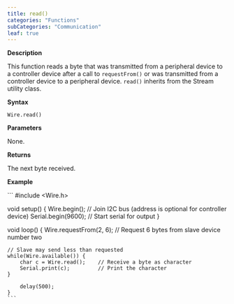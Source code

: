 ```yaml
---
title: read()
categories: "Functions"
subCategories: "Communication"
leaf: true
---
```


**Description**

This function reads a byte that was transmitted from a peripheral device
to a controller device after a call to `requestFrom()` or was
transmitted from a controller device to a peripheral device. `read()`
inherits from the Stream utility class.

**Syntax**

`Wire.read()`

**Parameters**

None.

**Returns**

The next byte received.

**Example**

\`\`\` \#include &lt;Wire.h&gt;

void setup() { Wire.begin(); // Join I2C bus (address is optional for
controller device) Serial.begin(9600); // Start serial for output }

void loop() { Wire.requestFrom(2, 6); // Request 6 bytes from slave
device number two

    // Slave may send less than requested
    while(Wire.available()) {
        char c = Wire.read();    // Receive a byte as character
        Serial.print(c);         // Print the character
    }

        delay(500);
    }
    ```

